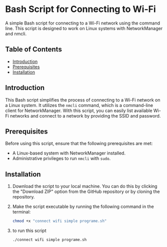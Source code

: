 # Bash Script for Connecting to Wi-Fi

A simple Bash script for connecting to a Wi-Fi network using the command line. This script is designed to work on Linux systems with NetworkManager and nmcli.

## Table of Contents

- [Introduction](#introduction)
- [Prerequisites](#prerequisites)
- [Installation](#installation)
<!--- [Usage](#usage)
- [Contributing](#contributing)
- [License](#license)
- [Author](#author)-->

## Introduction

This Bash script simplifies the process of connecting to a Wi-Fi network on a Linux system. It utilizes the `nmcli` command, which is a command-line client for NetworkManager. With this script, you can easily list available Wi-Fi networks and connect to a network by providing the SSID and password.

## Prerequisites

Before using this script, ensure that the following prerequisites are met:

- A Linux-based system with NetworkManager installed.
- Administrative privileges to run `nmcli` with `sudo`.

## Installation

1. Download the script to your local machine. You can do this by clicking the "Download ZIP" option from the GitHub repository or by cloning the repository.

3. Make the script executable by running the following command in the terminal:

   ```bash
   chmod +x "connect wifi simple programe.sh"
4. to run this script
   ```bash
   ./connect wifi simple programe.sh
